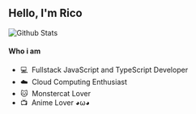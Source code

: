 ## Hello, I'm Rico

![Github Stats](https://github-readme-stats.vercel.app/api?username=ricosandyca&show_icons=true&title_color=E66484&icon_color=C673BA)

#### Who i am
- 💻 &nbsp;Fullstack JavaScript and TypeScript Developer
- ☁️ &nbsp;Cloud Computing Enthusiast
- 🐱 &nbsp;Monstercat Lover
- 📺 &nbsp;Anime Lover ◕ω◕
